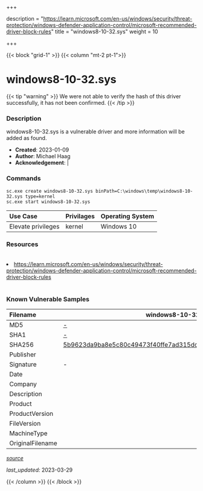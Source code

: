 +++

description = "https://learn.microsoft.com/en-us/windows/security/threat-protection/windows-defender-application-control/microsoft-recommended-driver-block-rules"
title = "windows8-10-32.sys"
weight = 10

+++


{{< block "grid-1" >}}
{{< column "mt-2 pt-1">}}


# windows8-10-32.sys 


{{< tip "warning" >}}
We were not able to verify the hash of this driver successfully, it has not been confirmed.
{{< /tip >}}


### Description

windows8-10-32.sys is a vulnerable driver and more information will be added as found.

- **Created**: 2023-01-09
- **Author**: Michael Haag
- **Acknowledgement**:  | [](https://twitter.com/)

### Commands

```
sc.exe create windows8-10-32.sys binPath=C:\windows\temp\windows8-10-32.sys type=kernel
sc.exe start windows8-10-32.sys
```

| Use Case | Privilages | Operating System | 
|:---- | ---- | ---- |
| Elevate privileges | kernel | Windows 10 |

### Resources
<br>
<li><a href=" https://learn.microsoft.com/en-us/windows/security/threat-protection/windows-defender-application-control/microsoft-recommended-driver-block-rules"> https://learn.microsoft.com/en-us/windows/security/threat-protection/windows-defender-application-control/microsoft-recommended-driver-block-rules</a></li>
<br>

### Known Vulnerable Samples

| Filename | windows8-10-32.sys |
|:---- | ---- | 
| MD5 | <a href="https://www.virustotal.com/gui/file/-">-</a> |
| SHA1 | <a href="https://www.virustotal.com/gui/file/-">-</a> |
| SHA256 | <a href="https://www.virustotal.com/gui/file/5b9623da9ba8e5c80c49473f40ffe7ad315dcadffc3230afdc9d9226d60a715a">5b9623da9ba8e5c80c49473f40ffe7ad315dcadffc3230afdc9d9226d60a715a</a> |
| Publisher |  |
| Signature | -   |
| Date |  |
| Company |  |
| Description |  |
| Product |  |
| ProductVersion |  |
| FileVersion |  |
| MachineType |  |
| OriginalFilename |  |



[*source*](https://github.com/magicsword-io/LOLDrivers/tree/main/yaml/windows8-10-32.sys.yml)

*last_updated:* 2023-03-29








{{< /column >}}
{{< /block >}}
